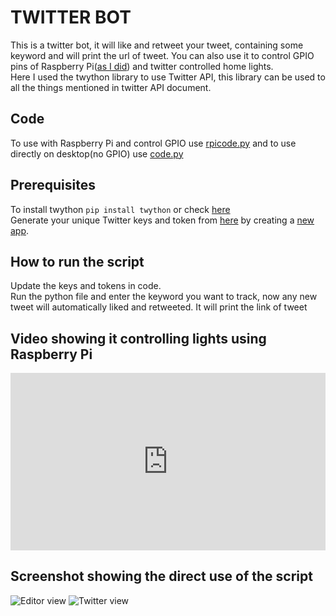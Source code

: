 # TWITTER BOT

This is a twitter bot, it will like and retweet your tweet, containing some keyword and will print the url of tweet.
You can also use it to control GPIO pins of Raspberry Pi([as I did](https://youtu.be/962BUCFqvDA)) and twitter controlled home lights.
<br>
Here I used the twython library to use Twitter API, this library can be used to all the things mentioned in twitter API document. 

## Code
To use with Raspberry Pi and control GPIO use [rpicode.py](https://github.com/Mysterious-Owl/twitter-bot/blob/master/rpicode.py) and to use directly on desktop(no GPIO) use [code.py](https://github.com/Mysterious-Owl/twitter-bot/blob/master/code.py)

## Prerequisites

To install twython
```pip install twython```
or check [here](https://twython.readthedocs.io/en/latest/usage/install.html)
<br>
Generate your unique Twitter keys and token from [here](https://developer.twitter.com/en) by creating a [new app](https://developer.twitter.com/en/apps).

## How to run the script
Update the keys and tokens in code.
<br>
Run the python file and enter the keyword you want to track, now any new tweet will automatically liked and retweeted.
It will print the link of tweet<br>

## Video showing it controlling lights using Raspberry Pi

<div style="max-width:600px;">
<div style="position: relative;width: 100%;height: 0;padding-bottom: 56.25%;">
<iframe style="position: absolute;top: 0;left: 0;width: 100%;height: 100%;" src="https://www.youtube.com/embed/962BUCFqvDA" frameborder="0" allow="accelerometer; autoplay; clipboard-write; encrypted-media; gyroscope; picture-in-picture" allowfullscreen></iframe>
</div></div>

## Screenshot showing the direct use of the script
![Editor view](https://github.com/Mysterious-Owl/twitter-bot/raw/master/Screenshot1.png)
![Twitter view](https://github.com/Mysterious-Owl/twitter-bot/raw/master/Screenshot2.png)
